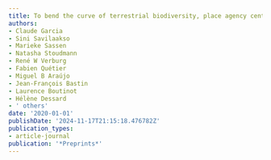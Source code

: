 ```yaml
---
title: To bend the curve of terrestrial biodiversity, place agency centre stage
authors:
- Claude Garcia
- Sini Savilaakso
- Marieke Sassen
- Natasha Stoudmann
- René W Verburg
- Fabien Quétier
- Miguel B Araújo
- Jean-François Bastin
- Laurence Boutinot
- Hélène Dessard
- ' others'
date: '2020-01-01'
publishDate: '2024-11-17T21:15:18.476782Z'
publication_types:
- article-journal
publication: '*Preprints*'
---
```

